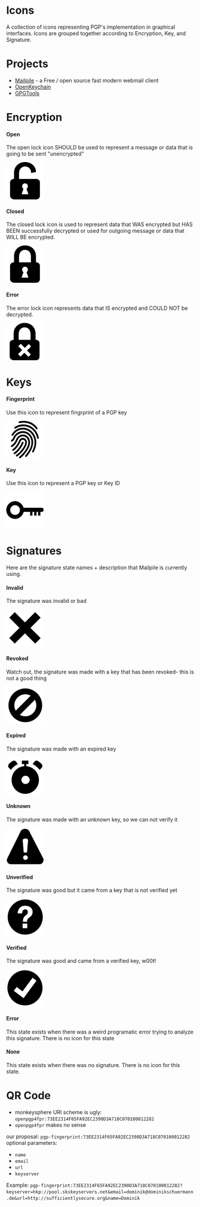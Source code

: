 Icons
=====

A collection of icons representing PGP's implementation in graphical interfaces. Icons are grouped together according to Encryption, Key, and Signature.


Projects
========

* [Mailpile](https://github.com/pagekite/Mailpile) - a Free / open source fast modern webmail client
* [OpenKeychain](https://github.com/open-keychain/open-keychain)
* [GPGTools](https://github.com/GPGTools)


Encryption
==========

#### Open

The open lock icon SHOULD be used to represent a message or data that is going to be sent "unencrypted"

![Unncrypted Icon](https://raw.githubusercontent.com/ModernPGP/icons/master/encryption/lock-open.png)


#### Closed

The closed lock icon is used to represent data that WAS encrypted but HAS BEEN successfully decrypted or used for outgoing message or data that WILL BE encrypted.

![Encrypted Icon](https://raw.githubusercontent.com/ModernPGP/icons/master/encryption/lock-closed.png)


#### Error

The error lock icon represents data that IS encrypted and COULD NOT be decrypted.

![Error Icon](https://raw.githubusercontent.com/ModernPGP/icons/master/encryption/lock-error.png)


Keys
====

#### Fingerprint
Use this icon to represent fingrprint of a PGP key

![Fingerprint Icon](https://raw.githubusercontent.com/ModernPGP/icons/master/keys/icon-fingerprint.png)

#### Key
Use this icon to represent a PGP key or Key ID 

![Key Icon](https://raw.githubusercontent.com/ModernPGP/icons/master/keys/icon-key.png)


Signatures
==========

Here are the signature state names + description that Mailpile is currently using.


#### Invalid
The signature was invalid or bad

![Invalid Signature Icon](https://raw.githubusercontent.com/ModernPGP/icons/master/signatures/signature-invalid-cutout.png)


#### Revoked
Watch out, the signature was made with a key that has been revoked- this is not a good thing

![Revoked Signature Icon](https://raw.githubusercontent.com/ModernPGP/icons/master/signatures/signature-revoked-cutout.png)


#### Expired
The signature was made with an expired key

![Expired Signature Icon](https://raw.githubusercontent.com/ModernPGP/icons/master/signatures/signature-expired-cutout.png)


#### Unknown
The signature was made with an unknown key, so we can not verify it

![Unknown Signature Icon](https://raw.githubusercontent.com/ModernPGP/icons/master/signatures/signature-unknown-cutout.png)


#### Unverified
The signature was good but it came from a key that is not verified yet

![Unverified Signature Icon](https://raw.githubusercontent.com/ModernPGP/icons/master/signatures/signature-unverified-cutout.png)


#### Verified
The signature was good and came from a verified key, w00t!

![Verified Signature Icon](https://raw.githubusercontent.com/ModernPGP/icons/master/signatures/signature-verified-cutout.png)


#### Error
This state exists when there was a weird programatic error trying to analyze this signature. There is no icon for this state

#### None
This state exists when there was no signature. There is no icon for this state.


QR Code
=======
* monkeysphere URI scheme is ugly: ``openpgp4fpr:73EE2314F65FA92EC2390D3A718C070100012282``
* ``openpgp4fpr`` makes no sense

our proposal: ``pgp-fingerprint:73EE2314F65FA92EC2390D3A718C070100012282``  
optional parameters:
* ``name``
* ``email``
* ``url``
* ``keyserver``

Example: ``pgp-fingerprint:73EE2314F65FA92EC2390D3A718C070100012282?keyserver=hkp://pool.skskeyservers.net&email=dominik@dominikschuermann.de&url=http://sufficientlysecure.org&name=Dominik``
